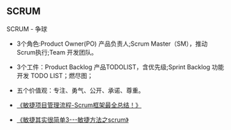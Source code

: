 ## SCRUM

SCRUM - 争球

* 3个角色:Product Owner\(PO\) 产品负责人;Scrum Master（SM），推动Scrum执行;Team 开发团队。

* 3个工件：Product Backlog 产品TODOLIST，含优先级;Sprint Backlog 功能开发 TODO LIST；燃尽图；

* 五个价值观：专注、勇气、公开、承诺、尊重。

* [《敏捷项目管理流程-Scrum框架最全总结！》](https://blog.csdn.net/inny100_100/article/details/54633757)

* [《敏捷其实很简单3---敏捷方法之scrum》](https://blog.csdn.net/superkunkun/article/details/52951142)



